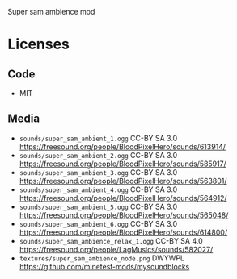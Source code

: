 
Super sam ambience mod

# Licenses

## Code

* MIT

## Media

* `sounds/super_sam_ambient_1.ogg` CC-BY SA 3.0 https://freesound.org/people/BloodPixelHero/sounds/613914/
* `sounds/super_sam_ambient_2.ogg` CC-BY SA 3.0 https://freesound.org/people/BloodPixelHero/sounds/585917/
* `sounds/super_sam_ambient_3.ogg` CC-BY SA 3.0 https://freesound.org/people/BloodPixelHero/sounds/563801/
* `sounds/super_sam_ambient_4.ogg` CC-BY SA 3.0 https://freesound.org/people/BloodPixelHero/sounds/564912/
* `sounds/super_sam_ambient_5.ogg` CC-BY SA 3.0 https://freesound.org/people/BloodPixelHero/sounds/565048/
* `sounds/super_sam_ambient_6.ogg` CC-BY SA 3.0 https://freesound.org/people/BloodPixelHero/sounds/614800/
* `sounds/super_sam_ambience_relax_1.ogg` CC-BY SA 4.0 https://freesound.org/people/LagMusics/sounds/582027/
* `textures/super_sam_ambience_node.png` DWYWPL https://github.com/minetest-mods/mysoundblocks